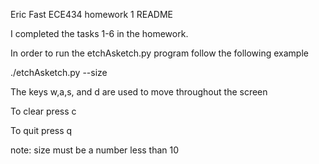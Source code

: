 Eric Fast ECE434 homework 1 README

I completed the tasks 1-6 in the homework.

In order to run the etchAsketch.py program follow the following example

./etchAsketch.py --size

The keys w,a,s, and d are used to move throughout the screen

To clear press c

To quit press q

note: size must be a number less than 10
